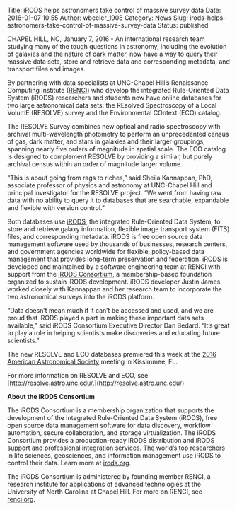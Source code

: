 Title: iRODS helps astronomers take control of massive survey data
Date: 2016-01-07 10:55
Author: wbeeler_1908
Category: News
Slug: irods-helps-astronomers-take-control-of-massive-survey-data
Status: published

CHAPEL HILL, NC, January 7, 2016 - An international research team
studying many of the tough questions in astronomy, including the
evolution of galaxies and the nature of dark matter, now have a way to
query their massive data sets, store and retrieve data and corresponding
metadata, and transport files and images.

By partnering with data specialists at UNC-Chapel Hill’s Renaissance
Computing Institute ([RENCI](http://www.renci.org)) who develop the
integrated Rule-Oriented Data System (iRODS) researchers and students
now have online databases for two large astronomical data sets: the
REsolved Spectroscopy of a Local VolumE (RESOLVE) survey and the
Environmental COntext (ECO) catalog.

The RESOLVE Survey combines new optical and radio spectroscopy with
archival multi-wavelength photometry to perform an unprecedented census
of gas, dark matter, and stars in galaxies and their larger groupings,
spanning nearly five orders of magnitude in spatial scale. The ECO
catalog is designed to complement RESOLVE by providing a similar, but
purely archival census within an order of magnitude larger volume.

“This is about going from rags to riches,” said Sheila Kannappan, PhD,
associate professor of physics and astronomy at UNC-Chapel Hill and
principal investigator for the RESOLVE project. “We went from having raw
data with no ability to query it to databases that are searchable,
expandable and flexible with version control.”

Both databases use [iRODS](http://irods.org), the integrated
Rule-Oriented Data System, to store and retrieve galaxy information,
flexible image transport system (FITS) files, and corresponding
metadata. iRODS is free open source data management software used by
thousands of businesses, research centers, and government agencies
worldwide for flexible, policy-based data management that provides
long-term preservation and federation. iRODS is developed and maintained
by a software engineering team at RENCI with support from the [iRODS
Consortium](http://irods.org/consortium/), a membership-based foundation
organized to sustain iRODS development. iRODS developer Justin James
worked closely with Kannappan and her research team to incorporate the
two astronomical surveys into the iRODS platform.

“Data doesn’t mean much if it can’t be accessed and used, and we are
proud that iRODS played a part in making these important data sets
available,” said iRODS Consortium Executive Director Dan Bedard. “It’s
great to play a role in helping scientists make discoveries and
educating future scientists.”

The new RESOLVE and ECO databases premiered this week at the [2016
American Astronomical Society](http://aas.org/meetings/aas227) meeting
in Kissimmee, FL.

For more information on RESOLVE and ECO, see
[http://resolve.astro.unc.edu/.](http://resolve.astro.unc.edu/)

**About the iRODS Consortium**

The iRODS Consortium is a membership organization that supports the
development of the Integrated Rule-Oriented Data System (iRODS), free
open source data management software for data discovery, workflow
automation, secure collaboration, and storage virtualization. The iRODS
Consortium provides a production-ready iRODS distribution and iRODS
support and professional integration services. The world’s top
researchers in life sciences, geosciences, and information management
use iRODS to control their data. Learn more at
[irods.org](http://irods.org).

The iRODS Consortium is administered by founding member RENCI, a
research institute for applications of advanced technologies at the
University of North Carolina at Chapel Hill. For more on RENCI, see
[renci.org](http://renci.org).

